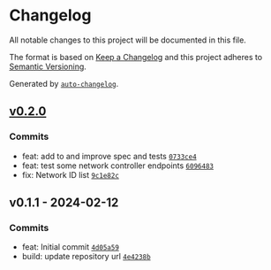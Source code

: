 # Changelog

All notable changes to this project will be documented in this file.

The format is based on [Keep a Changelog](https://keepachangelog.com/en/1.0.0/)
and this project adheres to [Semantic Versioning](https://semver.org/spec/v2.0.0.html).

Generated by [`auto-changelog`](https://github.com/CookPete/auto-changelog).

## [v0.2.0](https://github.com/laduke/curly-octo-guacamole/compare/v0.1.1...v0.2.0)

### Commits

- feat: add to and improve spec and tests [`0733ce4`](https://github.com/laduke/curly-octo-guacamole/commit/0733ce4cb5841681cb8cbc7536eafd70e0195656)
- feat: test some network controller endpoints [`6096483`](https://github.com/laduke/curly-octo-guacamole/commit/60964834db5da3fc715a77c38ca375665ffaf04f)
- fix: Network ID list [`9c1e82c`](https://github.com/laduke/curly-octo-guacamole/commit/9c1e82cffa6438dc77fae80c9bdb95f592538251)

## v0.1.1 - 2024-02-12

### Commits

- feat: Initial commit [`4d05a59`](https://github.com/laduke/curly-octo-guacamole/commit/4d05a59dff7e169324d4827c6a4cb25f6066d24f)
- build: update repository url [`4e4238b`](https://github.com/laduke/curly-octo-guacamole/commit/4e4238b08715aeddb4d04c08ecbe1912c6b19173)
